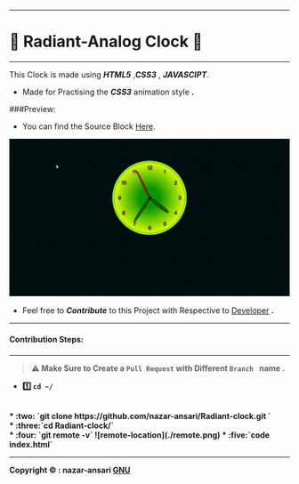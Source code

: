 <hr>

#   :dizzy: Radiant-Analog **Clock**  :dizzy:
<hr>

  This Clock is made using _**HTML5**_ ,_**CSS3**_ , _**JAVASCIPT**_.
  
 * Made for Practising the _**CSS3**_ animation style **.**

###Preview:
- You can find the Source Block [Here](./source/index.html).
  
![clock](./source/Clock.gif#gh-dark-mode-only)

- Feel free to _**Contribute**_ to this Project with Respective to  [Developer](@nazar-ansari) **.**
<hr><h4>Contribution Steps:<h4><hr>

> :warning: Make Sure to Create a `Pull Request` with Different `Branch ` name **.**


  * :one: `cd ~/` 
  <br>
 * :two: `git clone https://github.com/nazar-ansari/Radiant-clock.git `
  <br>
 * :three:`cd Radiant-clock/`
  <br>
  * :four: `git remote -v`
  ![remote-location](./remote.png)
  * :five:`code index.html`
  <hr>
  
  **Copyright :copyright: :** **nazar-ansari** [GNU](./LICENSE)